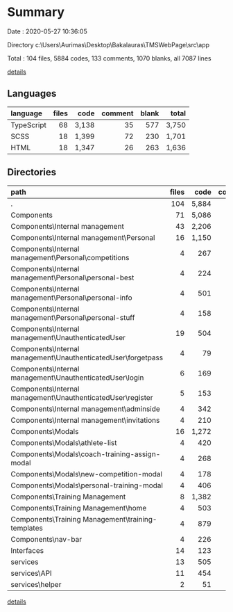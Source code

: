 # Summary

Date : 2020-05-27 10:36:05

Directory c:\Users\Aurimas\Desktop\Bakalauras\TMSWebPage\src\app

Total : 104 files,  5884 codes, 133 comments, 1070 blanks, all 7087 lines

[details](details.md)

## Languages
| language | files | code | comment | blank | total |
| :--- | ---: | ---: | ---: | ---: | ---: |
| TypeScript | 68 | 3,138 | 35 | 577 | 3,750 |
| SCSS | 18 | 1,399 | 72 | 230 | 1,701 |
| HTML | 18 | 1,347 | 26 | 263 | 1,636 |

## Directories
| path | files | code | comment | blank | total |
| :--- | ---: | ---: | ---: | ---: | ---: |
| . | 104 | 5,884 | 133 | 1,070 | 7,087 |
| Components | 71 | 5,086 | 128 | 916 | 6,130 |
| Components\Internal management | 43 | 2,206 | 75 | 411 | 2,692 |
| Components\Internal management\Personal | 16 | 1,150 | 47 | 193 | 1,390 |
| Components\Internal management\Personal\competitions | 4 | 267 | 2 | 51 | 320 |
| Components\Internal management\Personal\personal-best | 4 | 224 | 0 | 43 | 267 |
| Components\Internal management\Personal\personal-info | 4 | 501 | 9 | 72 | 582 |
| Components\Internal management\Personal\personal-stuff | 4 | 158 | 36 | 27 | 221 |
| Components\Internal management\UnauthenticatedUser | 19 | 504 | 14 | 105 | 623 |
| Components\Internal management\UnauthenticatedUser\forgetpass | 4 | 79 | 1 | 18 | 98 |
| Components\Internal management\UnauthenticatedUser\login | 6 | 169 | 6 | 23 | 198 |
| Components\Internal management\UnauthenticatedUser\register | 5 | 153 | 6 | 29 | 188 |
| Components\Internal management\adminside | 4 | 342 | 10 | 68 | 420 |
| Components\Internal management\invitations | 4 | 210 | 4 | 45 | 259 |
| Components\Modals | 16 | 1,272 | 11 | 224 | 1,507 |
| Components\Modals\athlete-list | 4 | 420 | 3 | 78 | 501 |
| Components\Modals\coach-training-assign-modal | 4 | 268 | 4 | 48 | 320 |
| Components\Modals\new-competition-modal | 4 | 178 | 2 | 30 | 210 |
| Components\Modals\personal-training-modal | 4 | 406 | 2 | 68 | 476 |
| Components\Training Management | 8 | 1,382 | 41 | 246 | 1,669 |
| Components\Training Management\home | 4 | 503 | 22 | 104 | 629 |
| Components\Training Management\training-templates | 4 | 879 | 19 | 142 | 1,040 |
| Components\nav-bar | 4 | 226 | 1 | 35 | 262 |
| Interfaces | 14 | 123 | 0 | 13 | 136 |
| services | 13 | 505 | 5 | 116 | 626 |
| services\API | 11 | 454 | 5 | 105 | 564 |
| services\helper | 2 | 51 | 0 | 11 | 62 |

[details](details.md)